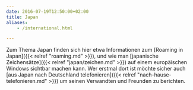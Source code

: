 ```yaml
---
date: 2016-07-19T12:50:00+02:00
title: Japan
aliases:
    - /international.html

---
```


Zum Thema Japan finden sich hier etwa Informationen zum [Roaming in Japan]({{< relref "roaming.md" >}}), und wie man [japanische Zeichensätze]({{< relref "japan/zeichen.md" >}}) auf einem europäischen Windows sichtbar machen kann. Wer erstmal dort ist möchte sicher auch [aus Japan nach Deutschland telefonieren]({{< relref "nach-hause-telefonieren.md" >}}) um seinen Verwandten und Freunden zu berichten.

